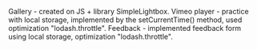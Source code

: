 Gallery - created on JS + library SimpleLightbox.
Vimeo player - practice with local storage, implemented by the setCurrentTime() method, used optimization "lodash.throttle".
Feedback - implemented feedback form using local storage, optimization "lodash.throttle".
